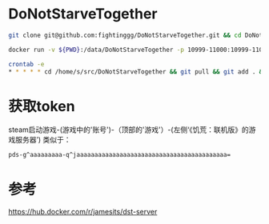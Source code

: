 # DoNotStarveTogether

```bash
git clone git@github.com:fightinggg/DoNotStarveTogether.git && cd DoNotStarveTogether
```

```bash
docker run -v ${PWD}:/data/DoNotStarveTogether -p 10999-11000:10999-11000/udp -p 12346-12347:12346-12347/udp -it jamesits/dst-server:latest
```

```bash
crontab -e
* * * * * cd /home/s/src/DoNotStarveTogether && git pull && git add . && git commit -m '-'&& git push
```

# 获取token
steam启动游戏-(游戏中的'账号')-（顶部的'游戏'）-(左侧‘《饥荒：联机版》的游戏服务器’)
类似于：
```
pds-g^aaaaaaaaa-q^jaaaaaaaaaaaaaaaaaaaaaaaaaaaaaaaaaaaaaaaaaa=
```
# 参考
https://hub.docker.com/r/jamesits/dst-server
